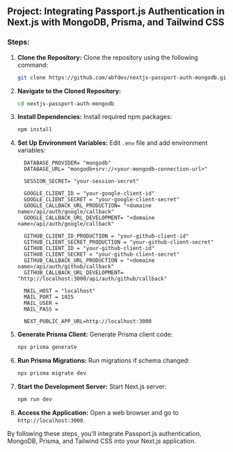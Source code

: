 ## Project: Integrating Passport.js Authentication in Next.js with MongoDB, Prisma, and Tailwind CSS

### Steps:

1. **Clone the Repository:**
   Clone the repository using the following command:

    ```sh
    git clone https://github.com/abfdev/nextjs-passport-auth-mongodb.git
    ```

2. **Navigate to the Cloned Repository:**

    ```sh
    cd nextjs-passport-auth-mongodb
    ```

3. **Install Dependencies:**
   Install required npm packages:

    ```sh
    npm install
    ```

4. **Set Up Environment Variables:**
   Edit `.env` file and add environment variables:

    ```.env
      DATABASE_PROVIDER= "mongodb"
      DATABASE_URL= "mongodb+srv://<your-mongodb-connection-url>"

      SESSION_SECRET= "your-session-secret"

      GOOGLE_CLIENT_ID = "your-google-client-id"
      GOOGLE_CLIENT_SECRET = "your-google-client-secret"
      GOOGLE_CALLBACK_URL_PRODUCTION= "<domaine name>/api/auth/google/callback"
      GOOGLE_CALLBACK_URL_DEVELOPMENT= "<domaine name>/api/auth/google/callback"

      GITHUB_CLIENT_ID_PRODUCTION = "your-github-client-id"
      GITHUB_CLIENT_SECRET_PRODUCTION = "your-github-client-secret"
      GITHUB_CLIENT_ID = "your-github-client-id"
      GITHUB_CLIENT_SECRET = "your-github-client-secret"
      GITHUB_CALLBACK_URL_PRODUCTION = "<domaine name>/api/auth/github/callback"
      GITHUB_CALLBACK_URL_DEVELOPMENT= "http://localhost:3000/api/auth/github/callback"

      MAIL_HOST = "localhost"
      MAIL_PORT = 1025
      MAIL_USER =
      MAIL_PASS =

      NEXT_PUBLIC_APP_URL=http://localhost:3000
    ```

5. **Generate Prisma Client:**
   Generate Prisma client code:

    ```sh
    npx prisma generate
    ```

6. **Run Prisma Migrations:**
   Run migrations if schema changed:

    ```sh
    npx prisma migrate dev
    ```

7. **Start the Development Server:**
   Start Next.js server:

    ```sh
    npm run dev
    ```

8. **Access the Application:**
   Open a web browser and go to `http://localhost:3000`.

By following these steps, you'll integrate Passport.js authentication, MongoDB, Prisma, and Tailwind CSS into your Next.js application.
